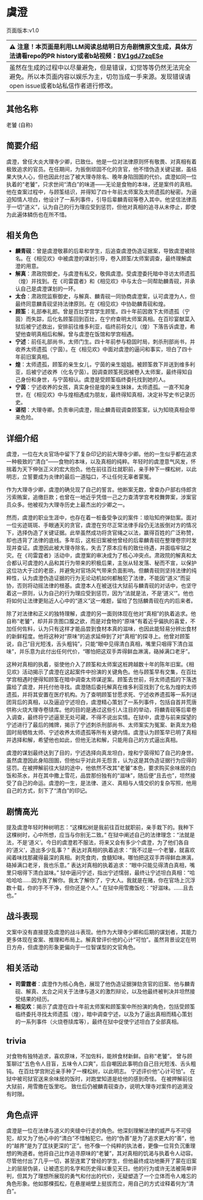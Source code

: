 # 虞澄
页面版本:v1.0
 

| :warning: 注意！本页面是利用LLM阅读总结明日方舟剧情原文生成，具体方法请看repo的PR history或者b站视频：[BV1gdJ7zqESe](https://www.bilibili.com/video/BV1gdJ7zqESe/)         |
|:----------------------------|
| 虽然在生成的过程中以尽量避免，但是错误，幻觉等等仍然无法完全避免。所以本页面内容以娱乐为主，切勿当成一手来源。发现错误请open issue或者b站私信作者进行修改。|



## 其他名称
老饕 (自称)
## 简要介绍
虞澄，曾任大炎大理寺少卿，已致仕。他是一位对法律原则怀有敬畏、对真相有着极致追求的官员。在任期间，为扳倒顽固不化的贪官，他不惜伪造关键证据，虽结果大快人心，但也因此付出了被大理寺除名、晚年身陷囹圄的代价。虞澄如同一位执着的“老饕”，只求世间“清白”的味道——无论是食物的本味，还是案件的真相。他在查案过程中，与顾筌结识，并得知了四十年前太师案及太师遗孤的秘密。为逼迫知情人坦白，他设计了一系列事件，引导后辈麟青砚等卷入其中。他坚信法律高于一切“道义”，认为自己的行为理应受到惩罚，但他对真相的追寻从未停止，即使为此遍体鳞伤也在所不惜。
## 相关角色
-   **麟青砚**：曾是虞澄敬慕的后辈和学生，后追查虞澄伪造证据案，导致虞澄被除名。在《相见欢》中被虞澄的谋划引导，卷入顾筌/太师案调查，最终理解虞澄的用意。
-   **解真**：肃政院御史，与虞澄有私交，敬佩虞澄。受虞澄委托暗中寻访太师遗孤（煌）并找到。在《司雷霆者》和《相见欢》中与太合一同帮助麟青砚，并承认自己是虞澄谋划的一环。
-   **太合**：肃政院监察御史，与解真、麟青砚一同协商虞澄案，认可虞澄为人，但最终同意麟青砚坚持法律原则。在《相见欢》中协助麟青砚和煌。
-   **顾筌**：礼部奉礼郎。曾是百灶学宫学生顾笙。四十年前因救下太师遗孤（宁茵）而失踪，后化名顾筌回到百灶，在宁府查明太师案真相。在百珍宴献菜入狱后被宁述救出，安排前往维多利亚，临终前将女儿（煌）下落告诉虞澄，希望他查明真相后和解。曾与虞澄在饭馆和学宫相遇。
-   **宁述**：前任礼部尚书，太师门生。四十年前参与稳固时局，刺杀刑部尚书，并收养太师遗孤（宁茵）。在《相见欢》中面对虞澄的逼问和事实，坦白了四十年前旧案真相。
-   **煌**：太师遗孤，顾筌的亲生女儿，宁茵的亲生姐姐。被顾筌救下并送到维多利亚，后被宁述收养（化名宁茵）。因调查顾筌死因被卷入太师案，最终得知自己身份和身世，与宁茵相认。虞澄是受顾筌临终委托找到她的人。
-   **宁茵**：宁述收养的女孩，真实身份是煌的亲生妹妹，太师遗孤。一直不知身世，在《相见欢》中与煌相遇成为朋友，最终得知真相，决定补写史书记录历史。
-   **谌彻**：大理寺卿。负责审问虞澄，阻止麟青砚调查顾筌案，认为知晓真相会带来危险。
## 详细介绍
虞澄，一位在大炎官场中留下了复杂印记的前大理寺少卿。他的一生似乎都在追求一种极致的“清白”——食物的本味，以及真相的纯粹。年轻时的虞澄意气风发，怀揣着为天下伸张正义的宏大抱负。他在前往百灶就职前，亲手种下一棵松树，以此明志，立誓要成为炎律的最后一道隘口，不让任何无辜者蒙冤。

作为大理寺少卿，虞澄的确兑现了自己的誓言。他断案无数，曾查办户部右侍郎贪污索贿案，追缴巨款；也曾在一地近乎凭借一己之力查清学宫考校舞弊案，涉案官员众多。他被视为大理寺历史上最杰出的少卿之一。

然而，虞澄的职业生涯中，也存在着一桩备受争议的案件：琅珆知府弹劾案。面对一位劣迹斑斑、手眼通天的贪官，虞澄在穷尽正常法律手段仍无法扳倒对方的情况下，选择伪造了关键证据。此举虽然成功将贪官绳之以法，赢得百姓的广泛称赞，却也违背了法律的底线。多年后，这桩旧案被他曾经的后辈麟青砚在整理卷宗时发现并查证。虞澄因此被大理寺除名，失去了原本应有的致仕待遇，并面临牢狱之灾。在《司雷霆者》活动中，虞澄案的审决成为了核心冲突点。肃政院的解真和太合都认可虞澄的人品和其行为带来的积极后果，主张从轻发落、秘而不宣，以保护这位功大于过的老臣，并避免对官场风气带来负面影响。但麟青砚则坚持法律的纯粹性，认为虞澄伪造证据的行为无论动机如何都触犯了法律，不能因“道义”而妥协，否则将动摇法律的根基。虞澄本人在被送往大狱前与麟青砚的对话中，也坚守着这一原则，认为自己的行为理应受到惩罚，因为“法就是法，不是‘道义’”。他也将如何让法律更贴近人心中的“道义”这一难题，留给了包括麟青砚在内的后来者。

除了对法律和正义的独特理解，虞澄的另一面则体现在他对“真相”的执着追求。他自称“老饕”，却并非贪图口腹之欲，而是对食物的“原味”有着近乎偏执的喜爱，不加任何佐料，认为只有这样才能品尝到食材本真的滋味，也因此能轻易分辨出食材的新鲜程度。他将这种对“原味”的追求延伸到了对“真相”的探寻上。他曾对顾筌说，自己“目光短浅，舌头粗钝”，只能“眼中见得清白真相，嘴里只咽得下清白滋味”，并乐意为此付出任何代价，“哪怕把这双手弄得鲜血淋漓，硌掉满口老牙”。

这种对真相的执着，驱使他介入了顾筌和太师案这桩跨越数十年的陈年旧案。《相见欢》活动揭示了虞澄在这起案件中扮演的关键角色。他与顾筌早有交集，在百灶学宫相遇时便得知顾筌在暗中调查太师谋逆案。顾筌去世前，将太师遗孤的下落透露给了虞澄，并托付他寻找。虞澄随后委托解真在维多利亚找到了化名为煌的太师遗孤，并将其安置在医疗机构。为了查明顾筌甘愿求死、宁述收养遗孤等一系列谜团背后的真相，以及逼迫宁述坦白，虞澄精心策划了一系列事件，包括自首并荒唐供称火烧大理寺卷牍库。他的目的是通过这些引人注目的举动，将麟青砚等后辈卷入调查，最终将宁述逼至无处可藏，不得不说出实情。在狱中，虞澄与前来探望的宁述进行了最后的摊牌，揭示了宁述刺杀刑部尚书、太师案实为冤案、新真龙为稳固时局牺牲太师、宁述收养太师遗孤等所有关键内情。虞澄认为顾筌早已明了真相并选择和解，希望他也如此，但他无法和解，只能用自己的方式逼出真相。

虞澄的谋划最终达到了目的，宁述选择向真龙坦白，煌和宁茵得知了自己的身世。虽然虞澄因此身陷囹圄，但他似乎对此并无怨言，认为这是其伪造证据行为应得的惩罚。在被押解前往大狱的途中，他依然不改其“老饕”本色，要求购买余味居的白饭和茶水，并在其中撒上雪花，品尝那份独有的“滋味”，随后便“且去也”，坦然接受了自己的命运。虞澄的一生，是法律、道义、真相与人情交织的复杂写照，他用自己的方式，刻下了“清白”的印记。
## 剧情高光
提及虞澄年轻时种树明志：“这棵松树是我前往百灶就职前，亲手栽下的。我种下这棵树时，心中所想，应当与你别无二致。”
在狱中阐述自己的法律理念：“法就是法，不是‘道义’。今日的虞澄若不服法，将来又会有多少个虞澄，为了他们各自的‘道义’，造出多少乱事？”
表达对真相的执着追求：“我不过是一个老饕，就喜欢闻着味找那藏得最深的真相。剥壳食肉，食髓知味。哪怕把这双手弄得鲜血淋漓，硌掉满口老牙，我也乐意。”
表达对真相的执着追求：“眼中只能见得清白真相，嘴里只咽得下清白滋味。”
狱中逼问宁述，指出宁述懦弱，最终让宁述坦白真相：“哈哈哈哈......因为我了解你。我太了解你了，宁大人。我就是在赌，你在官场上沉浮数十载，你的手不干净，但你还是个人。”
在狱中用雪撒饭吃：“好滋味。......且去也。”
## 战斗表现
文案中没有直接提及虞澄的战斗表现。他作为大理寺少卿和后期的谋划者，其能力更多体现在查案、推理和布局上。解真曾评价他的心计“可怕”。虽然背景设定在明日方舟，但虞澄的形象更偏向于一位智谋型的文官角色。
## 相关活动
-   **司雷霆者**：虞澄作为核心角色，展现了他伪造证据弹劾贪官的旧案、他与麟青砚、解真、太合之间关于法律与道义的激烈辩论，以及他最终被判决并坦然接受结果的经历。
-   **相见欢**：揭示了虞澄在四十年前太师案和顾筌案中所扮演的角色，包括受顾筌临终委托寻找太师遗孤（煌），暗中调查宁述，以及为了逼出真相而精心策划的一系列事件（火烧卷牍库等），最终在狱中促使宁述坦白了全部真相。
## trivia
对食物有独特追求，喜欢原味，不加佐料，能辨食材新鲜。自称“老饕”。
曾与顾筌聊过“五色令人目盲，五味令人口爽”，后自嘲因此事明白自己目光短浅、舌头粗钝。
在百灶学宫附近亲手种了一棵松树，以此明志。
宁述评价他“心计可怕”。
在狱中被司狱官送来余味居的饭时，对跑堂知道是给他的感到奇怪。
在被押解前往大狱前，用雪撒在饭里吃。
致仕后仍被麟青砚查办，说明大理寺对案件的追溯没有时限。
## 角色点评
虞澄是一位在法律与道义的夹缝中行走的角色。他深刻理解法律的威严与不可侵犯，却又为了他心中的“清白”不惜触犯它。他的“伪善”是为了追求更大的“善”，他的“越界”是为了匡扶更深的“正”。他不像一个纯粹的执法者，更像一位背负沉重理想的殉道者。他将自己比作追寻原味的“老饕”，其对真相的饥渴与执着令人动容。尽管他付出了几乎一切，甚至连累了曾经的学生，但他最终成功地撕开了蒙在旧案上的层层伪装，让被遗忘的名字和历史得以重见天日。他的行为或许无法被简单评判，但其为了理想所展现的勇气和付出的代价，无疑塑造了一个立体而令人难忘的角色形象。他如那棵孤松，在悬崖峭壁上挺拔而立，用自己的方式诠释着何为“清白”。